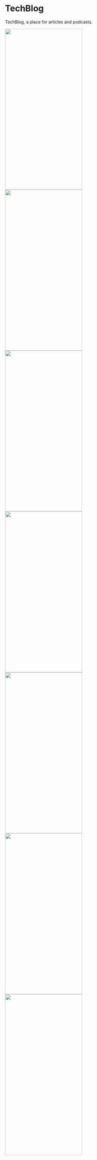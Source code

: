 # TechBlog
TechBlog, a place for articles and podcasts.
<p align="left"> <img src="https://github.com/sajjadabbasi1383/TechBlog/blob/master/assets/images/TechBlog_1.jpg" width="255" height="530"/>
<img src="https://github.com/sajjadabbasi1383/TechBlog/blob/master/assets/images/TechBlog_2.jpg" width="255" height="530"/><img src="https://github.com/sajjadabbasi1383/TechBlog/blob/master/assets/images/TechBlog_3.jpg" width="255" height="530"/><img src="https://github.com/sajjadabbasi1383/TechBlog/blob/master/assets/images/TechBlog_4.jpg" width="255" height="530"/><img src="https://github.com/sajjadabbasi1383/TechBlog/blob/master/assets/images/TechBlog_5.jpg" width="255" height="530"/><img src="https://github.com/sajjadabbasi1383/TechBlog/blob/master/assets/images/TechBlog_7.jpg" width="255" height="530"/><img src="https://github.com/sajjadabbasi1383/TechBlog/blob/master/assets/images/TechBlog_6.jpg" width="255" height="530"/>
